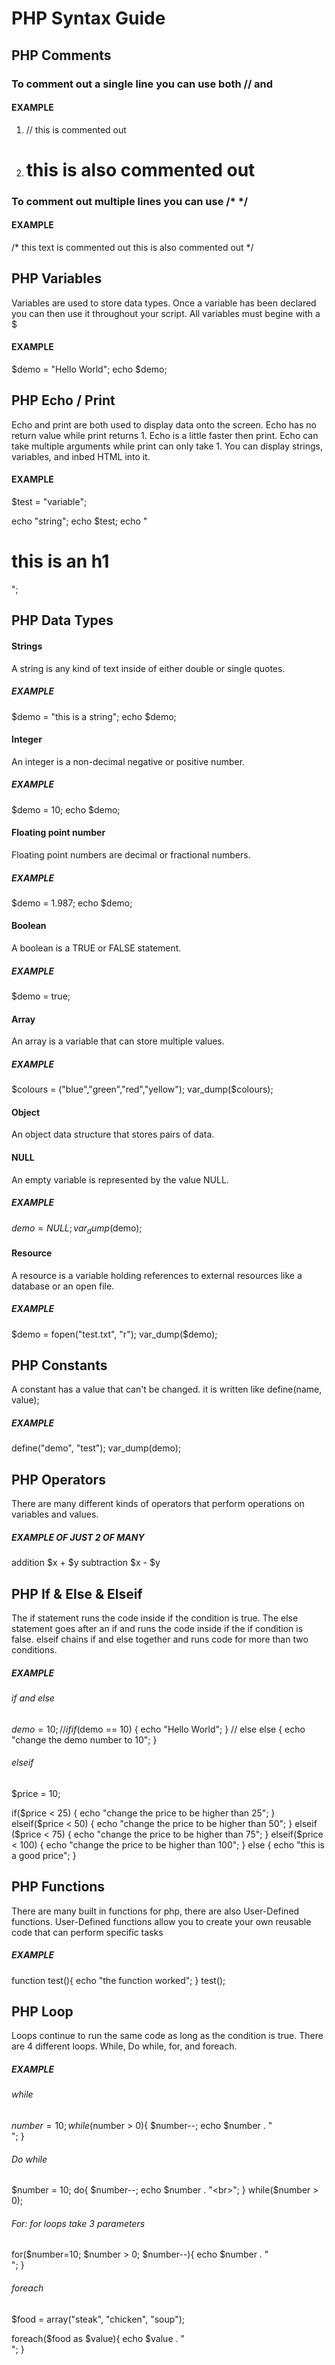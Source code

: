 
# PHP Syntax Guide

## PHP Comments
### To comment out a single line you can use both // and # 
#### EXAMPLE

1.  // this is commented out
2.  # this is also commented out

### To comment out multiple lines you can use /* */
#### EXAMPLE

/*
this text is commented out
this is also commented out
*/

## PHP Variables
Variables are used to store data types.
Once a variable has been declared you can then use it throughout your script.
All variables must begine with a $

#### EXAMPLE

$demo = "Hello World";
echo $demo;

## PHP Echo / Print
Echo and print are both used to display data onto the screen.
Echo has no return value while print returns 1.
Echo is a little faster then print.
Echo can take multiple arguments while print can only take 1.
You can display strings, variables, and inbed HTML into it.
#### EXAMPLE
$test = "variable";

echo "string";
echo $test;
echo "<h1>this is an h1</h1>";

## PHP Data Types

#### Strings
A string is any kind of text inside of either double or single quotes.
##### EXAMPLE
$demo = "this is a string";
echo $demo;

#### Integer
An integer is a non-decimal negative or positive number.
##### EXAMPLE
$demo = 10;
echo $demo;

#### Floating point number
Floating point numbers are decimal or fractional numbers.
##### EXAMPLE
$demo = 1.987;
echo $demo;
#### Boolean
A boolean is a TRUE or FALSE statement.
##### EXAMPLE
$demo = true;

#### Array
An array is a variable that can store multiple values.
##### EXAMPLE
$colours = ("blue","green","red","yellow");
var_dump($colours);

#### Object
An object data structure that stores pairs of data.

#### NULL
An empty variable is represented by the value NULL.
##### EXAMPLE
$demo = NULL;
var_dump($demo);

#### Resource
A resource is a variable holding references to external resources like a database or an open file.
##### EXAMPLE
$demo = fopen("test.txt", "r");
var_dump($demo);

## PHP Constants
A constant has a value that can't be changed.
it is written like define(name, value);
##### EXAMPLE
define("demo", "test");
var_dump(demo);
## PHP Operators
There are many different kinds of operators that perform operations on variables and values.
##### EXAMPLE OF JUST 2 OF MANY
addition $x + $y
subtraction $x - $y

## PHP If & Else & Elseif
The if statement runs the code inside if the condition is true.
The else statement goes after an if and runs the code inside if the if condition is false.
elseif chains if and else together and runs code for more than two conditions.
##### EXAMPLE
###### if and else
$demo = 10;
// if
if($demo == 10) {
echo "Hello World";
}
// else
else {
echo "change the demo number to 10";
}

###### elseif
$price = 10;

if($price < 25) {
  echo "change the price to be higher than 25";
} elseif($price < 50) {
  echo "change the price to be higher than 50";
} elseif ($price < 75) {
  echo "change the price to be higher than 75";
} elseif($price < 100) {
  echo "change the price to be higher than 100";
} else {
  echo "this is a good price";
}

## PHP Functions
There are many built in functions for php, there are also User-Defined functions.
User-Defined functions allow you to create your own reusable code that can perform specific tasks
##### EXAMPLE
function test(){
echo "the function worked";
}
test();

## PHP Loop
Loops continue to run the same code as long as the condition is true.
There are 4 different loops. While, Do while, for, and foreach.
##### EXAMPLE
###### while 
$number = 10;
while($number > 0){
    $number--;
    echo $number . "<br>";
}
###### Do while
$number = 10;
do{
    $number--;
    echo $number . "<br>";
}
while($number > 0);
###### For: for loops take 3 parameters
for($number=10; $number > 0; $number--){
    echo $number . "<br>";
}
###### foreach
$food = array("steak", "chicken", "soup");
 
foreach($food as $value){
    echo $value . "<br>";
}



